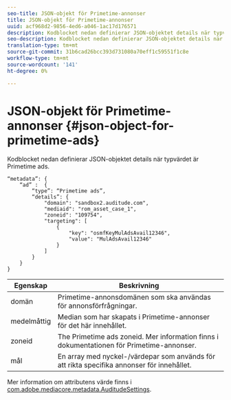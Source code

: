 ```yaml
---
seo-title: JSON-objekt för Primetime-annonser
title: JSON-objekt för Primetime-annonser
uuid: acf968d2-9856-4ed6-a046-1ac17d176571
description: Kodblocket nedan definierar JSON-objektet details när typvärdet är Primetime ads.
seo-description: Kodblocket nedan definierar JSON-objektet details när typvärdet är Primetime ads.
translation-type: tm+mt
source-git-commit: 31b6cad26bcc393d731080a70eff1c59551f1c8e
workflow-type: tm+mt
source-wordcount: '141'
ht-degree: 0%

---
```



# JSON-objekt för Primetime-annonser {#json-object-for-primetime-ads}

Kodblocket nedan definierar JSON-objektet details när typvärdet är Primetime ads.

```
“metadata”: {
    “ad” :  {
        “type”: “Primetime ads”,
        “details”: {
            "domain": "sandbox2.auditude.com",
            "mediaid": "rom_asset_case_1",
            "zoneid": "109754",
            "targeting": [
                {
                    "key": "osmfKeyMulAdsAvail12346",
                    "value": "MulAdsAvail12346"
                }
            ]
        }
    }
}
```

| Egenskap | Beskrivning |
|---|---|
| domän | Primetime-annonsdomänen som ska användas för annonsförfrågningar. |
| medelmåttig | Median som har skapats i Primetime-annonser för det här innehållet. |
| zoneid | The Primetime ads zoneid. Mer information finns i dokumentationen för Primetime-annonser. |
| mål | En array med nyckel-/värdepar som används för att rikta specifika annonser för innehållet. |

Mer information om attributens värde finns i [com.adobe.mediacore.metadata.AuditudeSettings](https://help.adobe.com/en_US/primetime/api/psdk/javadoc/com/adobe/mediacore/metadata/AuditudeSettings.html).